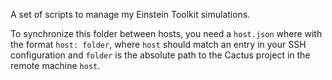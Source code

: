 A set of scripts to manage my Einstein Toolkit simulations.

To synchronize this folder between hosts, you need a `host.json` where with the format `host: folder`, where `host` should match an entry in your SSH configuration and `folder` is the absolute path to the Cactus project in the remote machine `host`.
